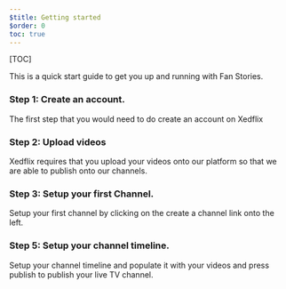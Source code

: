 ```yaml
---
$title: Getting started
$order: 0
toc: true
---
```

[TOC]

This is a quick start guide to get you up and running with Fan Stories.

### Step 1: Create an account.

The first step that you would need to do create an account on Xedflix
 
### Step 2: Upload videos

Xedflix requires that you upload your videos onto our platform so that we are able to publish onto our channels. 

### Step 3: Setup your first Channel.

Setup your first channel by clicking on the create a channel link onto the left.

### Step 5: Setup your channel timeline.

Setup your channel timeline and populate it with your videos and press publish to publish your live TV channel.